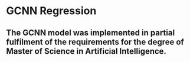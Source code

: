 # GCNN Regression

## The GCNN model was implemented in partial fulfilment of the requirements for the degree of Master of Science in Artificial Intelligence. 
